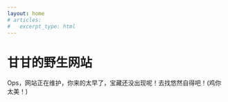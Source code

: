 ```yaml
---
layout: home
# articles:
#   excerpt_type: html
---
```

# 甘甘的野生网站 
Ops，网站正在维护，你来的太早了，宝藏还没出现呢！去找悠然自得吧！(鸡你太美！)
